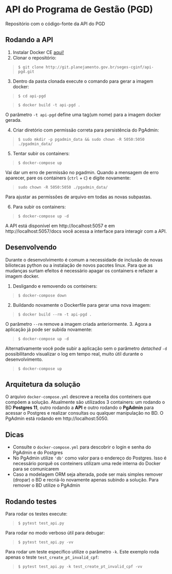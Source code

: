 # API do Programa de Gestão (PGD)

Repositório com o código-fonte da API do PGD

## Rodando a API

1. Instalar Docker CE [aqui!](https://docs.docker.com/get-docker/)
2. Clonar o repositório:
> ```$ git clone http://git.planejamento.gov.br/seges-cginf/api-pgd.git```

3. Dentro da pasta clonada execute o comando para gerar a imagem docker:
> ```$ cd api-pgd```

> ```$ docker build -t api-pgd .```

O parâmetro `-t api-pgd` define uma tag(um nome) para a imagem docker gerada.

4. Criar diretório com permissão correta para persistência do PgAdmin:
> ```$ sudo mkdir -p pgadmin_data && sudo chown -R 5050:5050 ./pgadmin_data/```

5. Tentar subir os containers:
> ```$ docker-compose up```

Vai dar um erro de permissão no pgadmin. Quando a mensagem de erro aparecer,
pare os containers (`ctrl` + `C`) e digite novamente:

> ```sudo chown -R 5050:5050 ./pgadmin_data/```

Para ajustar as permissões de arquivo em todas as novas subpastas.

6. Para subir os containers:
> ```$ docker-compose up -d```

A API está disponível em http://localhost:5057 e em http://localhost:5057/docs você acessa a interface para interagir com a API.

## Desenvolvendo

Durante o desenvolvimento é comum a necessidade de inclusão de novas biliotecas python ou a instalação de novos pacotes linux. Para que as mudanças surtam efeitos é necessário apagar os containers e refazer a imagem docker.

1. Desligando e removendo os conteiners:
> `$ docker-compose down`

2. Buildando novamente o Dockerfile para gerar uma nova imagem:
> ```$ docker build --rm -t api-pgd .```

O parâmetro `--rm` remove a imagem criada anteriormente.
3. Agora a aplicação já pode ser subida novamente:
> ```$ docker-compose up -d```

Alternativamente você pode subir a aplicação sem o parâmetro _detached_ `-d` possibilitando visualizar o log em tempo real, muito útil durante o desenvolvimento.
> ```$ docker-compose up```

## Arquitetura da solução
O arquivo `docker-compose.yml` descreve a receita dos conteiners que compõem a solução. Atualmente são utilizados 3 containers: um rodando o BD **Postgres 11**, outro rodando a **API** e outro rodando o **PgAdmin** para acessar o Postgres e realizar consultas ou qualquer manipulação no BD. O PgAdmin está rodando em http://localhost:5050.


## Dicas

* Consulte o `docker-compose.yml` para descobrir o login e senha do PgAdmin e do Postgres
* No PgAdmin utilize `'db'` como valor para o endereço do Postgres. Isso é necessário porquê os conteiners utilizam uma rede interna do Docker para se comunicarem
* Caso a modelagem ORM seja alterada, pode ser mais simples remover (dropar) o BD e recriá-lo novamente apenas subindo a solução. Para remover o BD utilize o PgAdmin

## Rodando testes

Para rodar os testes execute:
> ```$ pytest test_api.py```

Para rodar no modo verboso útil para debugar:
> ```$ pytest test_api.py -vv```

Para rodar um teste específico utilize o parâmetro `-k`. Este exemplo roda apenas o teste `test_create_pt_invalid_cpf`:
> ```$ pytest test_api.py -k test_create_pt_invalid_cpf -vv```
